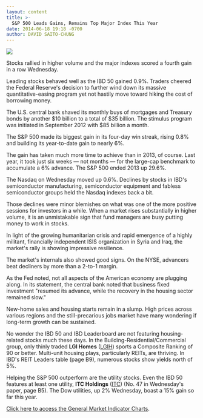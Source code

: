 ```yaml
---
layout: content
title: >-
  S&P 500 Leads Gains, Remains Top Major Index This Year
date: 2014-06-18 19:18 -0700
author: DAVID SAITO-CHUNG
---
```






![](https://www.investors.com/wp-content/uploads/ibd-migrated-images/MPv_140619_635387025681553259.png)









Stocks rallied in higher volume and the major indexes scored a fourth gain in a row Wednesday.


Leading stocks behaved well as the IBD 50 gained 0.9%. Traders cheered the Federal Reserve's decision to further wind down its massive quantitative-easing program yet not hastily move toward hiking the cost of borrowing money.


The U.S. central bank shaved its monthly buys of mortgages and Treasury bonds by another $10 billion to a total of $35 billion. The stimulus program was initiated in September 2012 with $85 billion a month.


The S&P 500 made its biggest gain in its four-day win streak, rising 0.8% and building its year-to-date gain to nearly 6%.


The gain has taken much more time to achieve than in 2013, of course. Last year, it took just six weeks — not months — for the large-cap benchmark to accumulate a 6% advance. The S&P 500 ended 2013 up 29.6%.


The Nasdaq on Wednesday moved up 0.6%. Declines by stocks in IBD's semiconductor manufacturing, semiconductor equipment and fabless semiconductor groups held the Nasdaq indexes back a bit.


Those declines were minor blemishes on what was one of the more positive sessions for investors in a while. When a market rises substantially in higher volume, it is an unmistakable sign that fund managers are busy putting money to work in stocks.


In light of the growing humanitarian crisis and rapid emergence of a highly militant, financially independent ISIS organization in Syria and Iraq, the market's rally is showing impressive resilience.


The market's internals also showed good signs. On the NYSE, advancers beat decliners by more than a 2-to-1 margin.


As the Fed noted, not all aspects of the American economy are plugging along. In its statement, the central bank noted that business fixed investment "resumed its advance, while the recovery in the housing sector remained slow."


New-home sales and housing starts remain in a slump. High prices across various regions and the still-precarious jobs market have many wondering if long-term growth can be sustained.


No wonder the IBD 50 and IBD Leaderboard are not featuring housing-related stocks much these days. In the Building-Residential/Commercial group, only thinly traded **LGI Homes** ([LGIH](https://research.investors.com/quote.aspx?symbol=LGIH)) sports a Composite Ranking of 90 or better. Multi-unit housing plays, particularly REITs, are thriving. In IBD's REIT Leaders table (page B9), numerous stocks show yields north of 5%.


Helping the S&P 500 outperform are the utility stocks. Even the IBD 50 features at least one utility, **ITC Holdings** ([ITC](https://research.investors.com/quote.aspx?symbol=ITC)) (No. 47 in Wednesday's paper, page B5). The Dow utilities, up 2% Wednesday, boast a 15% gain so far this year.


[Click here to access the General Market Indicator Charts](https://www.investors.com/pdf/GMI_061914.pdf).




